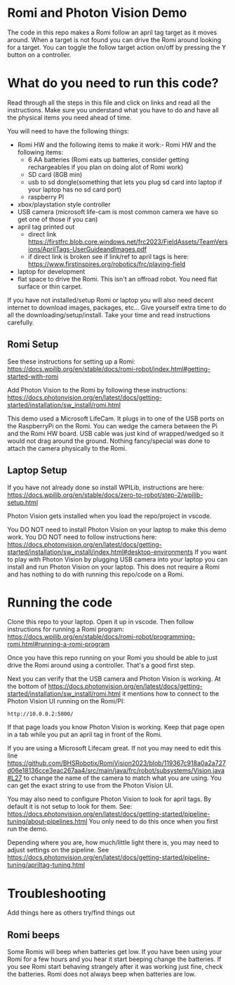 # Romi and Photon Vision Demo

The code in this repo makes a Romi follow an april tag target as it
moves around. When a target is not found you can drive the Romi around
looking for a target.  You can toggle the follow target action on/off
by pressing the Y button on a controller.

# What do you need to run this code?

Read through all the steps in this file and click on links and read
all the instructions.  Make sure you understand what you have to do
and have all the physical items you need ahead of time.

You will need to have the following things:

- Romi HW and the following items to make it work:- Romi HW and the following items:
  - 6 AA batteries (Romi eats up batteries, consider getting rechargeables if you plan on doing alot of Romi work)
  - SD card (8GB min)
  - usb to sd dongle(something that lets you plug sd card into laptop if your laptop has no sd card port)
  - raspberry PI
- xbox/playstation style controller
- USB camera (microsoft life-cam is most common camera we have so get one of those if you can)
- april tag printed out
  - direct link https://firstfrc.blob.core.windows.net/frc2023/FieldAssets/TeamVersions/AprilTags-UserGuideandImages.pdf
  - if direct link is broken see if link/ref to april tags is here: https://www.firstinspires.org/robotics/frc/playing-field
- laptop for development
- flat space to drive the Romi. This isn't an offroad robot.  You need flat surface or thin carpet.

If you have not installed/setup Romi or laptop you will also need
decent internet to download images, packages, etc... Give yourself
extra time to do all the downloading/setup/install.  Take your time
and read instructions carefully.


## Romi Setup

See these instructions for setting up a Romi:
https://docs.wpilib.org/en/stable/docs/romi-robot/index.html#getting-started-with-romi

Add Photon Vision to the Romi by following these instructions:
https://docs.photonvision.org/en/latest/docs/getting-started/installation/sw_install/romi.html

This demo used a Microsoft LifeCam.  It plugs in to one of the USB
ports on the RaspberryPi on the Romi.  You can wedge the camera
between the Pi and the Romi HW board.  USB cable was just kind of
wrapped/wedged so it would not drag around the ground.  Nothing
fancy/special was done to attach the camera physically to the Romi.

## Laptop Setup

If you have not already done so install WPILib, instructions are here:
https://docs.wpilib.org/en/stable/docs/zero-to-robot/step-2/wpilib-setup.html

Photon Vision gets installed when you load the repo/project in vscode.  

You DO NOT need to install Photon Vision on your laptop to make this
demo work.  You DO NOT need to follow instructions here:
https://docs.photonvision.org/en/latest/docs/getting-started/installation/sw_install/index.html#desktop-environments
If you want to play with Photon Vision by plugging USB camera into
your laptop you can install and run Photon Vision on your laptop.
This does not require a Romi and has nothing to do with running this
repo/code on a Romi.

# Running the code

Clone this repo to your laptop.  Open it up in vscode.  Then follow
instructions for running a Romi program:
https://docs.wpilib.org/en/stable/docs/romi-robot/programming-romi.html#running-a-romi-program

Once you have this repo running on your Romi you should be able to
just drive the Romi around using a controller.  That's a good first
step.

Next you can verify that the USB camera and Photon Vision is working.
At the bottom of
https://docs.photonvision.org/en/latest/docs/getting-started/installation/sw_install/romi.html
it mentions how to connect to the Photon Vision UI running on the
Romi/PI: 

```
http://10.0.0.2:5800/
```

If that page loads you know Photon Vision is working.  Keep that page
open in a tab while you put an april tag in front of the Romi.

If you are using a Microsoft Lifecam great.  If not you may need to
edit this line
https://github.com/BHSRobotix/RomiVision2023/blob/119367c918a0a2a727d06e18136cce3eac267aa4/src/main/java/frc/robot/subsystems/Vision.java#L27
to change the name of the camera to match what you are using.  You can
get the exact string to use from the Photon Vision UI.

You may also need to configure Photon Vision to look for april tags.
By default it is not setup to look for them.  See:
https://docs.photonvision.org/en/latest/docs/getting-started/pipeline-tuning/about-pipelines.html
You only need to do this once when you first run the demo.

Depending where you are, how much/little light there is, you may need
to adjust settings on the pipeline.  See
https://docs.photonvision.org/en/latest/docs/getting-started/pipeline-tuning/apriltag-tuning.html

# Troubleshooting

Add things here as others try/find things out

## Romi beeps

Some Romis will beep when batteries get low.  If you have been using
your Romi for a few hours and you hear it start beeping change the
batteries.  If you see Romi start behaving strangely after it was
working just fine, check the batteries.  Romi does not always beep
when batteries are low.
